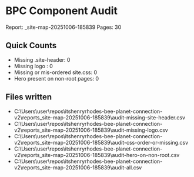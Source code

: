 # BPC Component Audit

Report: _site-map-20251006-185839
Pages: 30

## Quick Counts
* Missing .site-header: 0
* Missing logo <img>:   0
* Missing or mis-ordered site.css: 0
* Hero present on non-root pages: 0

## Files written
- C:\Users\user\repos\itshenryrhodes-bee-planet-connection-v2\reports\_site-map-20251006-185839\audit-missing-site-header.csv
- C:\Users\user\repos\itshenryrhodes-bee-planet-connection-v2\reports\_site-map-20251006-185839\audit-missing-logo.csv
- C:\Users\user\repos\itshenryrhodes-bee-planet-connection-v2\reports\_site-map-20251006-185839\audit-css-order-or-missing.csv
- C:\Users\user\repos\itshenryrhodes-bee-planet-connection-v2\reports\_site-map-20251006-185839\audit-hero-on-non-root.csv
- C:\Users\user\repos\itshenryrhodes-bee-planet-connection-v2\reports\_site-map-20251006-185839\audit-all.csv
